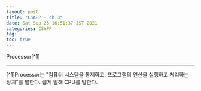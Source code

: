 ```yaml
---
layout: post
title: "CSAPP - ch.3"
date: Sat Sep 25 16:51:37 JST 2021
categories: CSAPP
tag:
toc: true
---
```

Processor[^1]


---
[^1]Processor는 "컴퓨터 시스템을 통제하고, 프로그램의 연산을 실행하고 처리하는 장치"를 말한다. 쉽게 말해 CPU를 말한다.